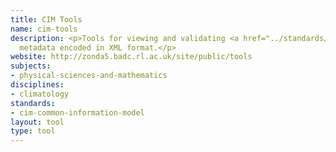 ```yaml
---
title: CIM Tools
name: cim-tools
description: <p>Tools for viewing and validating <a href="../standards/metafor-cim-common-information-model.html">CIM</a>
  metadata encoded in XML format.</p>
website: http://zonda5.badc.rl.ac.uk/site/public/tools
subjects:
- physical-sciences-and-mathematics
disciplines:
- climatology
standards:
- cim-common-information-model 
layout: tool
type: tool
---
```


